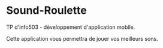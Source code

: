 # Sound-Roulette
TP d'info503 - développement d'application mobile.

Cette application vous permettra de jouer vos meilleurs sons.
